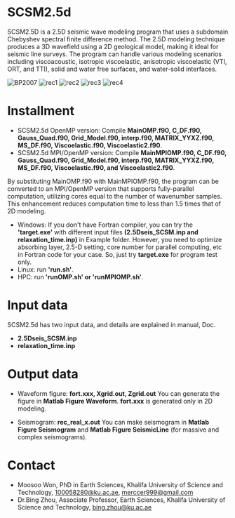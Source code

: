 # SCSM2.5d
SCSM2.5D is a 2.5D seismic wave modeling program that uses a subdomain Chebyshev spectral finite difference method. 
The 2.5D modeling technique produces a 3D wavefield using a 2D geological model, making it ideal for seismic line surveys. 
The program can handle various modeling scenarios including viscoacoustic, isotropic viscoelastic, anisotropic viscoelastic (VTI, ORT, and TTI), solid and water free surfaces, and water-solid interfaces.

![BP2007](https://github.com/mswonscsm/SCSM2.5d/assets/167202261/1c764575-584c-4dda-9ace-1df4e28f19dd)
![rec1](https://github.com/mswonscsm/SCSM2.5d/assets/167202261/a15417b6-c40f-4e67-a130-cad212dce8bb)
![rec2](https://github.com/mswonscsm/SCSM2.5d/assets/167202261/c2fb4328-212d-4ede-bd22-7500364d9391)
![rec3](https://github.com/mswonscsm/SCSM2.5d/assets/167202261/179ffbaa-9b5c-4320-9fe5-f4b05a4150c7)
![rec4](https://github.com/mswonscsm/SCSM2.5d/assets/167202261/d52a59ae-add4-493b-90d9-2aa9090e1000)


# Installment
* SCSM2.5d OpenMP version: Compile __MainOMP.f90, C_DF.f90, Gauss_Quad.f90, Grid_Model.f90, interp.f90, MATRIX_YYXZ.f90, MS_DF.f90, Viscoelastic.f90, Viscoelastic2.f90__. 
* SCSM2.5d MPI/OpenMP version: Compile __MainMPIOMP.f90, C_DF.f90, Gauss_Quad.f90, Grid_Model.f90, interp.f90, MATRIX_YYXZ.f90, MS_DF.f90, Viscoelastic.f90, and Viscoelastic2.f90__.

By substituting MainOMP.f90 with MainMPIOMP.f90, the program can be converted to an MPI/OpenMP version that supports fully-parallel computation, utilizing cores equal to the number of wavenumber samples. 
This enhancement reduces computation time to less than 1.5 times that of 2D modeling. 

* Windows: If you don't have Fortran compiler, you can try the __'target.exe'__ with different input files __(2.5Dseis_SCSM.inp and relaxation_time.inp)__ in Example folder.
However, you need to optimize absorbing layer, 2.5-D setting, core number for parallel computing, etc in Fortran code for your case. So, just try __target.exe__ for program test only. 
* Linux: run __'run.sh'__.
* HPC: run __'runOMP.sh' or 'runMPIOMP.sh'__.

# Input data
SCSM2.5d has two input data, and details are explained in manual, Doc.
* __2.5Dseis_SCSM.inp__
* __relaxation_time.inp__

# Output data
* Waveform figure: __fort.xxx, Xgrid.out, Zgrid.out__ 
You can generate the figure in __Matlab Figure Waveform__.
__fort.xxx__ is generated only in 2D modeling.

* Seismogram: __rec_real_x.out__
You can make seismogram in __Matlab Figure Seismogram__ and __Matlab Figure SeismicLine__ (for massive and complex seismograms).

# Contact
* Moosoo Won, PhD in Earth Sciences, Khalifa University of Science and Technology, 100058280@ku.ac.ae, merccer999@gmail.com
* Dr.Bing Zhou, Associate Professor, Earth Sciences, Khalifa University of Science and Technology, bing.zhou@ku.ac.ae
